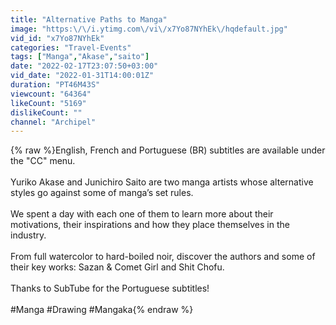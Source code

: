 ```yaml
---
title: "Alternative Paths to Manga"
image: "https:\/\/i.ytimg.com\/vi\/x7Yo87NYhEk\/hqdefault.jpg"
vid_id: "x7Yo87NYhEk"
categories: "Travel-Events"
tags: ["Manga","Akase","saito"]
date: "2022-02-17T23:07:50+03:00"
vid_date: "2022-01-31T14:00:01Z"
duration: "PT46M43S"
viewcount: "64364"
likeCount: "5169"
dislikeCount: ""
channel: "Archipel"
---
```

{% raw %}English, French and Portuguese (BR) subtitles are available under the &quot;CC&quot; menu.<br /><br />Yuriko Akase and Junichiro Saito are two manga artists whose alternative styles go against some of manga’s set rules. <br /><br />We spent a day with each one of them to learn more about their motivations, their inspirations and how they place themselves in the industry.<br /><br />From full watercolor to hard-boiled noir, discover the authors and some of their key works: Sazan &amp; Comet Girl and Shit Chofu.<br /><br />Thanks to SubTube for the Portuguese subtitles!<br /><br />#Manga #Drawing #Mangaka{% endraw %}
